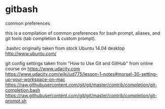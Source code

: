 # gitbash
common preferences

this is a compilation of common preferences for bash prompt, aliases, 
and git tools (tab completion & custom prompt).

.bashrc originally taken from stock Ubuntu 14.04 desktop
http://www.ubuntu.com/

git config settings taken from "How to Use Git and GitHub"
from online course on https://www.udacity.com
https://www.udacity.com/wiki/ud775/lesson-1-notes#morsel-30-setting-up-your-workspace-on-mac
https://raw.githubusercontent.com/git/git/master/contrib/completion/git-completion.bash
https://raw.githubusercontent.com/git/git/master/contrib/completion/git-prompt.sh

